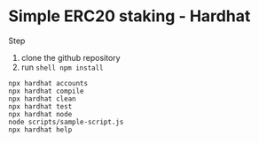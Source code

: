 # Simple ERC20 staking - Hardhat

Step

1. clone the github repository
2. run ```shell npm install ```

```shell
npx hardhat accounts
npx hardhat compile
npx hardhat clean
npx hardhat test
npx hardhat node
node scripts/sample-script.js
npx hardhat help
```
